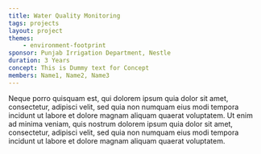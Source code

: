 ```yaml
---
title: Water Quality Monitoring
tags: projects
layout: project
themes:
    - environment-footprint
sponsor: Punjab Irrigation Department, Nestle
duration: 3 Years
concept: This is Dummy text for Concept
members: Name1, Name2, Name3
---
```


Neque porro quisquam est, qui dolorem ipsum quia dolor sit amet, consectetur, adipisci velit, sed quia non numquam eius modi tempora incidunt ut labore et dolore magnam aliquam quaerat voluptatem. Ut enim ad minima veniam, quis nostrum dolorem ipsum quia dolor sit amet, consectetur, adipisci velit, sed quia non numquam eius modi tempora incidunt ut labore et dolore magnam aliquam quaerat voluptatem.